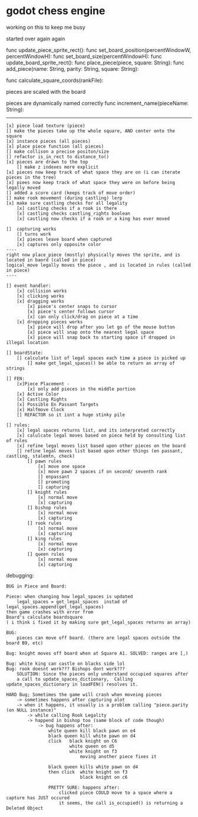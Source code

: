 # godot chess engine
 working on this to keep me busy

started over again again

func update_piece_sprite_rect():
func set_board_position(percentWindowW, percentWindowH):
func set_board_size(percentWindowH):
func update_board_sprite_rect():
func place_piece(piece, square: String):
func add_piece(name: String, parity: String, square: String):

func calculate_square_coords(rankFile):


pieces are scaled with the board

pieces are dynamically named correctly
func increment_name(pieceName: String):

--------------------------------------------------------------------------------

    [x] piece load texture (piece)
    [] make the pieces take up the whole square, AND center onto the square
    [x] instance pieces (all pieces)
    [x] place piece function (all pieces)
    [] make collison a precise positon/size
    [] refactor is_in_rect to distance_to()
    [x] pieces are drawn to the top
        [] make z indexes more explicit
    [x] pieces now keep track of what space they are on (i can iterate pieces in the tree)
    [x] piees now keep track of what space they were on before being legally moved
    [] added a score card (keeps track of move order)
    [] make rook movement (during castling) lerp
    [x] make sure castling checks for all legality  
        [x] castling checks if a rook is there
        [x] castling checks castling_rights boolean
        [x] castling now checks if a rook or a king has ever moved
    
    []  capturing works
        [] turns work
        [x] pieces leave board when captured
        [x] captures only opposite color
    ---- 
    right now place_piece (mostly) physically moves the sprite, and is located in baord (called in piece)
    logical_move legally moves the piece , and is located in rules (called in piece)
    ----

    [] event handler:
        [x] collision works
        [x] clicking works
        [x] dragging works
            [x] piece's center snaps to cursor
            [x] piece's center follows cursor
            [x] can only click/drag on piece at a time
        [x] dropping pieces works
            [x] piece will drop after you let go of the mouse button
            [x] piece will snap onto the nearest legal space
            [x] piece will snap back to starting space if dropped in illegal location

    [] boardState:
        [] calculate list of legal spaces each time a piece is picked up
            [] make get_legal_spaces() be able to return an array of strings

    [] FEN:
        [x]Piece Placement - 
            [x] only add pieces in the middle portion
        [x] Active Color
        [x] Castling Rights
        [x] Possible En Passant Targets
        [x] Halfmove Clock
        [] REFACTOR so it isnt a huge stinky pile

    [] rules:
        [x] legal spaces returns list, and its interpreted correctly
        [x] calulcate legal moves based on piece held by consulting list of rules
        [x] refine legal moves list based upon other pieces on the board
        [] refine legal moves list based upon other things (en passant, castling, stalemtn, check)
            [] pawn rules
                [x] move one space
                [x] move pawn 2 spaces if on second/ seventh rank
                [] enpassant
                [] promoting
                [] capturing
            [] knight rules
                [x] normal move
                [x] capturing
            [] bishop rules
                [x] normal move
                [x] capturing
            [] rook rules
                [x] normal move
                [x] capturing
            [] king rules
                [x] normal move
                [x] capturing
            [] queen rules
                [x] normal move
                [x] capturing

        
debugging:  

    BUG in Piece and Board:

    Piece: when changing how legal_spaces is updated
        legal_spaces = get_legal_spaces  instad of legal_spaces.append(get_legal_spaces)
    then game crashes with error from
    Board's calculate boardsquare
    ( i think i fixed it by making sure get_legal_spaces returns an array)

    BUG:
        pieces can move off board. (there are legal spaces outside the board B9, etc)

    Bug: knight moves off board when at Square A1. SOLVED: ranges are [,)

    Bug: white king can castle on blacks side lol
    Bug: rook doesnt work??? Bishops dont work???
        SOLUTION: Since the pieces only understand occupied squares after
        a call to update_spaces_dictionary,  Calling update_spaces_dictionary in loadFEN() resolves it. 
    
    HARD Bug; Sometimes the game will crash when moveing pieces
        -> sometimes happens after capturing alot
        -> when it happens, it usually is a problem calling "piece.parity (on NULL instance)"
            -> while calling Rook Legality
            -> happend in bishop too (same block of code though)
                -> bug happens after:
                    white queen kill black pawn on e4
                    black queen kill white pawn on d4
                    click   black knight on C6
                            white queen on d5
                            white knight on f3
                                moving another piece fixes it
                    
                    black queen kills white pawn on d4
                    then click  white knight on f3
                                black knight on c6
                    
                    PRETTY SURE: happens after:
                        clicked piece COULD move to a space where a capture has JUST occured
                        it seems, the call is_occupied() is returning a Deleted Object 